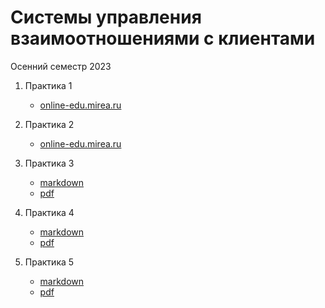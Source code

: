 # Системы управления взаимоотношениями с клиентами

Осенний семестр 2023

1. Практика 1

   * [online-edu.mirea.ru](https://online-edu.mirea.ru/pluginfile.php?file=%2F1136520%2Fmod_resource%2Fcontent%2F4%2F%D0%A1%D0%A3%D0%92%D1%81%D0%9A%20%D0%9F%D0%A01.pdf)

2. Практика 2

   * [online-edu.mirea.ru](https://online-edu.mirea.ru/pluginfile.php?file=%2F1173441%2Fmod_resource%2Fcontent%2F1%2F%D0%A1%D0%A3%D0%92%D1%81%D0%9A%20%D0%9F%D0%A02.pdf)

3. Практика 3

   * [markdown](https://github.com/Metaraddin/kis_crm/blob/main/pract/pract3.md)
   * [pdf](https://github.com/Metaraddin/kis_crm/blob/main/pract/pdf/pract3.pdf)

4. Практика 4

   * [markdown](https://github.com/Metaraddin/kis_crm/blob/main/pract/pract4.md)
   * [pdf](https://github.com/Metaraddin/kis_crm/blob/main/pract/pdf/pract4.pdf)

5. Практика 5

   * [markdown](https://github.com/Metaraddin/kis_crm/blob/main/pract/pract5.md)
   * [pdf](https://github.com/Metaraddin/kis_crm/blob/main/pract/pdf/pract5.pdf)
